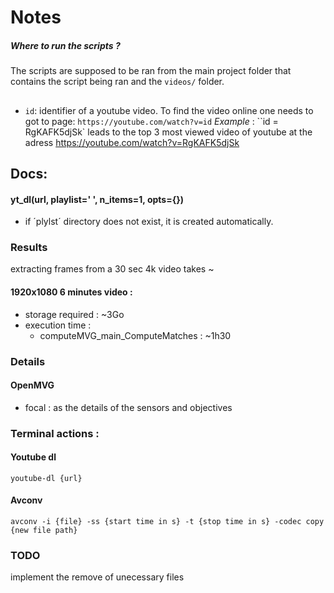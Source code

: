 # Notes
##### Where to run the scripts ? 
The scripts are supposed to be ran from the main project folder
that contains the script being ran and the `videos/` folder. 

##
- ``id``: identifier of a youtube video. 
To find the video online one needs to got to page: 
``https://youtube.com/watch?v=id``
_Example_ : ``id = RgKAFK5djSk` leads to the top 3 most viewed 
video of youtube at the adress https://youtube.com/watch?v=RgKAFK5djSk

## Docs: 

#### yt_dl(url, playlist=' ', n_items=1, opts={})
- if ´plylst´ directory does not exist, it is created automatically. 


### Results

extracting frames from a 30 sec 4k video takes ~ 

#### 1920x1080 6 minutes video : 

- storage required : ~3Go
- execution time :
    - computeMVG_main_ComputeMatches : ~1h30


### Details 

#### OpenMVG 

- focal : as the details of the sensors and objectives

### Terminal actions :

#### Youtube dl 

`youtube-dl {url}`

#### Avconv

`avconv -i {file} -ss {start time in s} -t {stop time in s} -codec copy {new file path}`

### TODO

implement the remove of unecessary files 